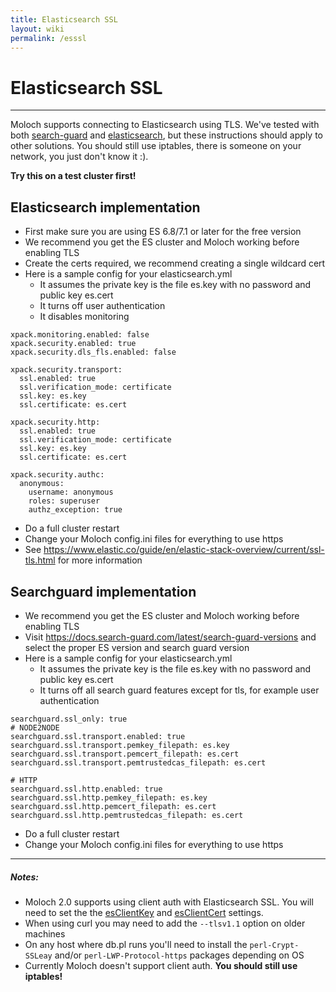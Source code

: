 ```yaml
---
title: Elasticsearch SSL
layout: wiki
permalink: /esssl
---
```


<div class="full-height-and-width-container with-footer p-3" markdown="1">

# Elasticsearch SSL

---

Moloch supports connecting to Elasticsearch using TLS.  We've tested with both [search-guard](https://search-guard.com) and [elasticsearch](https://www.elastic.co/guide/en/elastic-stack-overview/current/ssl-tls.html), but these instructions should apply to other solutions.  You should still use iptables, there is someone on your network, you just don't know it :).

**Try this on a test cluster first!**


## Elasticsearch implementation

* First make sure you are using ES 6.8/7.1 or later for the free version
* We recommend you get the ES cluster and Moloch working before enabling TLS
* Create the certs required, we recommend creating a single wildcard cert
* Here is a sample config for your elasticsearch.yml
  * It assumes the private key is the file es.key with no password and public key es.cert
  * It turns off user authentication
  * It disables monitoring

```
xpack.monitoring.enabled: false
xpack.security.enabled: true
xpack.security.dls_fls.enabled: false

xpack.security.transport:
  ssl.enabled: true
  ssl.verification_mode: certificate
  ssl.key: es.key
  ssl.certificate: es.cert

xpack.security.http:
  ssl.enabled: true
  ssl.verification_mode: certificate
  ssl.key: es.key
  ssl.certificate: es.cert

xpack.security.authc:
  anonymous:
    username: anonymous
    roles: superuser
    authz_exception: true
```

* Do a full cluster restart
* Change your Moloch config.ini files for everything to use https
* See https://www.elastic.co/guide/en/elastic-stack-overview/current/ssl-tls.html for more information


## Searchguard implementation

* We recommend you get the ES cluster and Moloch working before enabling TLS
* Visit https://docs.search-guard.com/latest/search-guard-versions and select the proper ES version and search guard version
* Here is a sample config for your elasticsearch.yml
  * It assumes the private key is the file es.key with no password and public key es.cert
  * It turns off all search guard features except for tls, for example user authentication

```
searchguard.ssl_only: true
# NODE2NODE
searchguard.ssl.transport.enabled: true
searchguard.ssl.transport.pemkey_filepath: es.key
searchguard.ssl.transport.pemcert_filepath: es.cert
searchguard.ssl.transport.pemtrustedcas_filepath: es.cert

# HTTP
searchguard.ssl.http.enabled: true
searchguard.ssl.http.pemkey_filepath: es.key
searchguard.ssl.http.pemcert_filepath: es.cert
searchguard.ssl.http.pemtrustedcas_filepath: es.cert
```

* Do a full cluster restart
* Change your Moloch config.ini files for everything to use https


---

##### Notes:

* Moloch 2.0 supports using client auth with Elasticsearch SSL.  You will need to set the the <a href="/settings#esclientkey">esClientKey</a> and <a href="/settings#esclientcert">esClientCert</a> settings.
* When using curl you may need to add the ```--tlsv1.1``` option on older machines
* On any host where db.pl runs you'll need to install the ```perl-Crypt-SSLeay``` and/or ```perl-LWP-Protocol-https``` packages depending on OS
* Currently Moloch doesn't support client auth. **You should still use iptables!**

</div>
